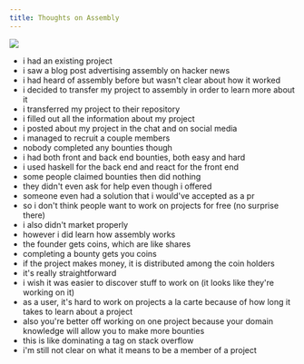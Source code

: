 ```yaml
---
title: Thoughts on Assembly
---
```


![][1]

- i had an existing project
- i saw a blog post advertising assembly on hacker news
- i had heard of assembly before but wasn't clear about how it worked
- i decided to transfer my project to assembly in order to learn more about it
- i transferred my project to their repository
- i filled out all the information about my project
- i posted about my project in the chat and on social media
- i managed to recruit a couple members
- nobody completed any bounties though
- i had both front and back end bounties, both easy and hard
- i used haskell for the back end and react for the front end
- some people claimed bounties then did nothing
- they didn't even ask for help even though i offered
- someone even had a solution that i would've accepted as a pr
- so i don't think people want to work on projects for free (no surprise there)
- i also didn't market properly
- however i did learn how assembly works
- the founder gets coins, which are like shares
- completing a bounty gets you coins
- if the project makes money, it is distributed among the coin holders
- it's really straightforward
- i wish it was easier to discover stuff to work on (it looks like they're working on it)
- as a user, it's hard to work on projects a la carte because of how long it takes to learn about a project
- also you're better off working on one project because your domain knowledge will allow you to make more bounties
- this is like dominating a tag on stack overflow
- i'm still not clear on what it means to be a member of a project

[1]: /static/images/2015/03/12/assembly.svg
